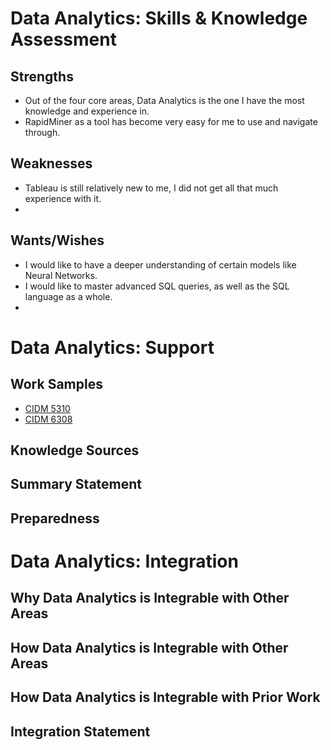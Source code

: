 # Data Analytics: Skills & Knowledge Assessment

## Strengths
- Out of the four core areas, Data Analytics is the one I have the most knowledge and experience in.
- RapidMiner as a tool has become very easy for me to use and navigate through.

## Weaknesses
- Tableau is still relatively new to me, I did not get all that much experience with it.
- 
## Wants/Wishes
- I would like to have a deeper understanding of certain models like Neural Networks.
- I would like to master advanced SQL queries, as well as the SQL language as a whole.
- 
# Data Analytics: Support

## Work Samples
- [CIDM 5310](https://github.com/BenGCollier/CIDM-5310)
- [CIDM 6308](https://github.com/BenGCollier/CIDM-6308)

## Knowledge Sources

## Summary Statement

## Preparedness

# Data Analytics: Integration

## Why Data Analytics is Integrable with Other Areas

## How Data Analytics is Integrable with Other Areas

## How Data Analytics is Integrable with Prior Work

## Integration Statement
